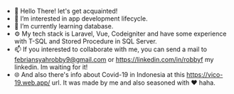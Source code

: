 - 👋 Hello There! let's get acquainted!
- 👀 I’m interested in app development lifecycle.
- 🌱 I’m currently learning database.
- ⚙️ My tech stack is Laravel, Vue, Codeigniter and have some experience with T-SQL and Stored Procedure in SQL Server. 
- 📫 If you interested to collaborate with me, you can send a mail to febriansyahrobby9@gmail.com or https://linkedin.com/in/robbyf my linkedin. Im waiting for it!
- 🌐 And also there's info about Covid-19 in Indonesia at this https://vico-19.web.app/ url. It was made by me and also seasoned with ❤️ haha.

<!---
robbyf9/robbyf9 is a ✨ special ✨ repository because its `README.md` (this file) appears on your GitHub profile.
You can click the Preview link to take a look at your changes.
--->
